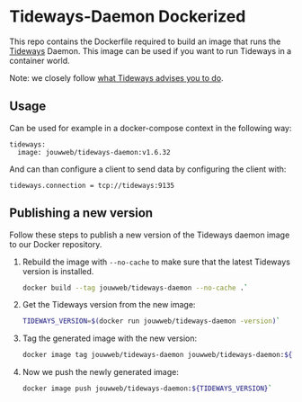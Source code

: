 # Tideways-Daemon Dockerized

This repo contains the Dockerfile required to build an image that runs the [Tideways](https://www.tideways.com/) 
Daemon. This image can be used if you want to run Tideways in a container world. 

Note: we closely follow [what Tideways advises you to do](https://support.tideways.com/documentation/setup/installation/docker-with-compose.html#tideways-daemon-dockerized).  

## Usage

Can be used for example in a docker-compose context in the following way:

```
tideways:
  image: jouwweb/tideways-daemon:v1.6.32
```

And can than configure a client to send data by configuring the client with:

```
tideways.connection = tcp://tideways:9135
```

## Publishing a new version

Follow these steps to publish a new version of the Tideways daemon image to our Docker repository.

1. Rebuild the image with `--no-cache` to make sure that the latest Tideways version is installed.

   ```sh
   docker build --tag jouwweb/tideways-daemon --no-cache .`
   ```

2. Get the Tideways version from the new image:

   ```sh
   TIDEWAYS_VERSION=$(docker run jouwweb/tideways-daemon -version)`
   ```
   
3. Tag the generated image with the new version:

   ```sh
   docker image tag jouwweb/tideways-daemon jouwweb/tideways-daemon:${TIDEWAYS_VERSION}`
   ```
   
4. Now we push the newly generated image:

   ```sh
   docker image push jouwweb/tideways-daemon:${TIDEWAYS_VERSION}`
   ```

